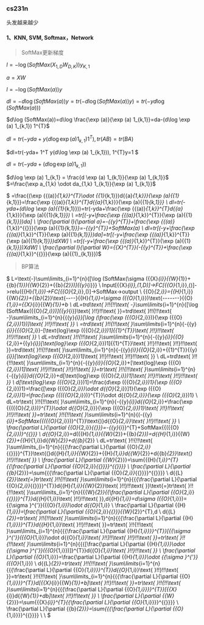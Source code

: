 ### cs231n
头发越来越少
#### 1、KNN, SVM, Softmax，Network 

> SoftMax更新梯度

$l=-\log (SoftMax(X_{1,D}W_{D,K}))y_{K,1}$

$a=XW$

$l=-\log (SoftMax(a))y$

$dl=-d\log (SoftMax(a))y
=tr(-d\log (SoftMax(a))y)
=tr(-yd\log (SoftMax(a)))$

$d\log (SoftMax(a))=d\log \frac{\exp (a)}{\exp (a) 1_{k,1}}=da-(d\log \exp (a) 1_{k,1}) 1^{T}$

$dl=tr(-yda+y(d\log \exp (a) 1_{k,1}) 1^{T}),tr(AB)=tr(BA)$

$dl=tr(-yda+ 1^T y(d\log \exp (a) 1_{k,1})), 1^{T}y=1 $

$dl=tr(-yda+(d\log \exp (a)  1_{k,1}))$ 

$d\log \exp (a) 1_{k,1} = \frac{d \exp (a) 1_{k,1}}{\exp (a) 1_{k,1}}$ 
$=\frac{\exp a_{1,k} \odot da_{1,k} 1_{k,1}}{\exp (a) 1_{k,1}}$

$
=\frac{(\exp {{(a)}_{1,k}}^{T}\odot {{1}_{k,1}})d{{a}_{1,k}}}{\exp (a){{1}_{k,1}}}=\frac{\exp {{(a)}_{1,k}}^{T}d{{a}_{1,k}}}{\exp (a){{1}_{k,1}}} \\ 
dl=tr(-yda+(d\log \exp (a){{1}_{k,1}}))=tr(-yda+\frac{\exp {{(a)}_{1,k}}^{T}d{{a}_{1,k}}}{\exp (a){{1}_{k,1}}}) \\ 
=tr[(-y+\frac{\exp {{(a)}_{1,k}}^{T}}{\exp (a){{1}_{k,1}}})da] \\ 
\frac{\partial l}{\partial a}=-{{y}^{T}}+\frac{\exp {{(a)}_{1,k}}^{{}}}{\exp (a){{1}_{k,1}}}=-{{y}^{T}}+SoftMax(a) \\ 
dl=tr[(-y+\frac{\exp {{(a)}_{1,k}}^{T}}{\exp (a){{1}_{k,1}}})da]=tr[(-y+\frac{\exp {{(a)}_{1,k}}^{T}}{\exp (a){{1}_{k,1}}})dXW] \\ 
=tr[(-y+\frac{\exp {{(a)}_{1,k}}^{T}}{\exp (a){{1}_{k,1}}})XdW] \\ 
\frac{\partial l}{\partial W}={{X}^{T}}(-{{y}^{T}}+\frac{\exp {{(a)}_{1,k}}^{{}}}{\exp (a){{1}_{k,1}}})$



> BP算法

$
 L=\text{-}\sum\limits_{i=1}^{n}{[\log (SoftMax(\sigma ({{X}_{i}}{{W}_{1}}+{{b}_{1}}){{W}_{2}}+{{b}_{2}})]{{y}_{i}}} \\ 
Input[{{X}_{i}},(1,D)]->FC[{{O}_{1,i}},()]->relu({{H}_{1,i}})->FC[{{O}_{2,i}},()]->SoftMax->output \\ 
{{O}_{2,i}}={{H}_{1,i}}{{W}_{2}}+{{b}_{2}}\text{----}{{H}_{1,i}}=\sigma ({{O}_{1,i}})\text{-------}{{O}_{1,i}}={{X}_{i}}{{W}_{1}}+b \\ 
dL=trd\text{ }\!\!\{\!\!\text{ -}\sum\limits_{i=1}^{n}{[\log (SoftMax({{O}_{2,i}})]{{y}_{i}}\text{ }\!\!\}\!\!\text{ }}=trd\text{ }\!\!\{\!\!\text{ -}\sum\limits_{i=1}^{n}{{{y}_{i}}[\log (\frac{\exp ({{O}_{2,i}})}{\exp ({{O}_{2,i}})1})]\text{ }\!\!\}\!\!\text{ }} \\ 
=trd\text{ }\!\!\{\!\!\text{ }\sum\limits_{i=1}^{n}{-{{y}_{i}}\{{{O}_{2,i}}-[\text{log}\exp ({{O}_{2,i}})1]{{1}^{T}}\text{ }\!\!\}\!\!\text{  }\!\!\}\!\!\text{ }} \\ 
 dL=trd\text{ }\!\!\{\!\!\text{ }\sum\limits_{i=1}^{n}{-{{y}_{i}}{{O}_{2,i}}+{{y}_{i}}[\text{log}\exp ({{O}_{2,i}})1]{{1}^{T}}\text{ }\!\!\}\!\!\text{  }\!\!\}\!\!\text{ }}=trd\text{ }\!\!\{\!\!\text{ }\sum\limits_{i=1}^{n}{-{{y}_{i}}{{O}_{2,i}}+{{1}^{T}}{{y}_{i}}[\text{log}\exp ({{O}_{2,i}})1]\text{ }\!\!\}\!\!\text{  }\!\!\}\!\!\text{ }} \\ 
dL=trd\text{ }\!\!\{\!\!\text{ }\sum\limits_{i=1}^{n}{-{{y}_{i}}{{O}_{2,i}}+[\text{log}\exp ({{O}_{2,i}})1]\text{ }\!\!\}\!\!\text{  }\!\!\}\!\!\text{ }}=tr\text{ }\!\!\{\!\!\text{ }\sum\limits_{i=1}^{n}{-{{y}_{i}}d{{O}_{2,i}}+d[\text{log}\exp ({{O}_{2,i}})1]\text{ }\!\!\}\!\!\text{  }\!\!\}\!\!\text{ }} \\ 
 d[\text{log}\exp ({{O}_{2,i}})1]=\frac{d\exp ({{O}_{2,i}})1}{\exp ({{O}_{2,i}})1}=\frac{[\exp ({{O}_{2,i}})\odot d{{O}_{2,i}}]1}{\exp ({{O}_{2,i}})1}=\frac{\exp {{({{O}_{2,i}})}^{T}}\odot d{{O}_{2,i}}}{\exp ({{O}_{2,i}})1} \\ 
dL=tr\text{ }\!\!\{\!\!\text{ }\sum\limits_{i=1}^{n}{-{{y}_{i}}d{{O}_{2,i}}+\frac{\exp {{({{O}_{2,i}})}^{T}}\odot d{{O}_{2,i}}}{\exp ({{O}_{2,i}})1}\text{ }\!\!\}\!\!\text{  }\!\!\}\!\!\text{ }}=tr\text{ }\!\!\{\!\!\text{ }\sum\limits_{i=1}^{n}{(-{{y}_{i}}+SoftMax{{({{O}_{2,i}})}^{T}}\text{)}d{{O}_{2,i}}\text{ }\!\!\}\!\!\text{ }} \\ 
\frac{\partial L}{\partial {{O}_{2,i}}_{{}}}=-{{y}_{i}}^{T}+SoftMax{{({{O}_{2,i}})}^{{}}} \\ 
d{{O}_{2,i}}=d({{H}_{1,i}}{{W}_{2}}+{{b}_{2}})=d{{H}_{1,i}}{{W}_{2}}+{{H}_{1,i}}d{{W}_{2}}+d{{b}_{2}} \\ 
 dL=tr\text{ }\!\!\{\!\!\text{ }\sum\limits_{i=1}^{n}{{{\frac{\partial L}{\partial {{O}_{2,i}}_{{}}}}^{T}}\text{(}d{{H}_{1,i}}{{W}_{2}}+{{H}_{1,i}}d{{W}_{2}}+d{{b}_{2}}\text{) }\!\!\}\!\!\text{ }} \\ 
\frac{\partial L}{\partial {{W}_{2}}}=\sum{{{H}_{1,i}}^{T}{{\frac{\partial L}{\partial {{O}_{2,i}}_{{}}}}^{{}}}} \\ 
\frac{\partial L}{\partial {{b}_{2}}}=\sum{{{\frac{\partial L}{\partial {{O}_{2,i}}_{{}}}}^{{}}}} \\ 
d{{L}_{2}}\text{=}tr\text{ }\!\!\{\!\!\text{ }\sum\limits_{i=1}^{n}{{{\frac{\partial L}{\partial {{O}_{2,i}}_{{}}}}^{T}}d{{H}_{1,i}}{{W}_{2}}\text{ }\!\!\}\!\!\text{ }}\text{=}tr\text{ }\!\!\{\!\!\text{ }\sum\limits_{i=1}^{n}{{{W}_{2}}{{\frac{\partial L}{\partial {{O}_{2,i}}_{{}}}}^{T}}d{{H}_{1,i}}\text{ }\!\!\}\!\!\text{ }},d{{H}_{1,i}}=d\sigma ({{O}_{1,i}})={{\sigma }^{'}}({{O}_{1,i}})\odot d{{O}_{1,i}} \\ 
 \frac{\partial L}{\partial {{H}_{1,i}}}=\frac{\partial L}{\partial {{O}_{2,i}}_{{}}}{{W}_{2}}^{T},d \\ 
 d{{L}_{2}}=tr\text{ }\!\!\{\!\!\text{ }\sum\limits_{i=1}^{n}{{{\frac{\partial L}{\partial {{H}_{1,i}}}}^{T}}d{{H}_{1,i}}\text{ }\!\!\}\!\!\text{ }}=tr\text{ }\!\!\{\!\!\text{ }\sum\limits_{i=1}^{n}{{{\frac{\partial L}{\partial {{H}_{1,i}}}}^{T}}[{{\sigma }^{'}}({{O}_{1,i}})\odot d{{O}_{1,i}}\text{ }\!\!]\!\!\text{  }\!\!\}\!\!\text{ }}=tr\text{ }\!\!\{\!\!\text{ }\sum\limits_{i=1}^{n}{{{[\frac{\partial L}{\partial {{H}_{1,i}}}\odot {{\sigma }^{'}}({{O}_{1,i}})]}^{T}}d{{O}_{1,i}}\text{ }\!\!\}\!\!\text{ }} \\ 
 \frac{\partial L}{\partial {{O}_{1,i}}}=\frac{\partial L}{\partial {{H}_{1,i}}}\odot {{\sigma }^{'}}({{O}_{1,i}}) \\ 
 d{{L}_{2}}=tr\text{ }\!\!\{\!\!\text{ }\sum\limits_{i=1}^{n}{{{\frac{\partial L}{\partial {{O}_{1,i}}}}^{T}}d{{O}_{1,i}}\text{ }\!\!\}\!\!\text{ }}=tr\text{ }\!\!\{\!\!\text{ }\sum\limits_{i=1}^{n}{{{\frac{\partial L}{\partial {{O}_{1,i}}}}^{T}}d[{{X}_{i}}{{W}_{1}}+b]\text{ }\!\!\}\!\!\text{ }}=tr\text{ }\!\!\{\!\!\text{ }\sum\limits_{i=1}^{n}{{{\frac{\partial L}{\partial {{O}_{1,i}}}}^{T}}[{{X}_{i}}d{{W}_{1}}+db]\text{ }\!\!\}\!\!\text{ }} \\ 
\frac{\partial L}{\partial {{W}_{2}}}=\sum{{{X}_{i}}^{T}{{\frac{\partial L}{\partial {{O}_{1,i}}}}^{{}}}} \\ 
 \frac{\partial L}{\partial {{b}_{2}}}=\sum{{{\frac{\partial L}{\partial {{O}_{1,i}}}}^{{}}}} \\ 
 \\ 
$
